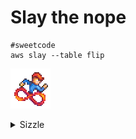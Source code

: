# Slay the nope
```
#sweetcode
aws slay --table flip
```
![Speedrun](speedrun.png)
<details><summary>Sizzle</summary>
<p>

#### How it is done

    ```javascript
      console.log("Using the biggest sword");
    ```

</p>
</details>
